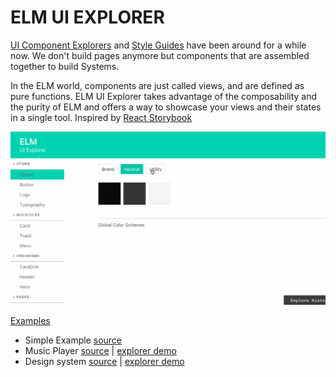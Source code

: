 # ELM UI EXPLORER

[UI Component Explorers](https://blog.hichroma.com/the-crucial-tool-for-modern-frontend-engineers-fb849b06187a) and [Style Guides](http://styleguides.io/) have been around for a while now.
We don't build pages anymore but components that are assembled together to build Systems.

In the ELM world, components are just called views, and are defined as pure functions.
ELM UI Explorer takes advantage of the composability and the purity of ELM and offers a way to showcase
your views and their states in a single tool.
Inspired by [React Storybook](https://storybook.js.org/)


<img src="intro.gif"/>

[Examples](/examples)
- Simple Example [source](/examples/simple)
- Music Player [source](/examples/music-player) | [explorer demo](https://kalutheo.github.io/elm-ui-explorer/examples/music-player/explorer/)
- Design system [source](/examples/design-system) | [explorer demo](https://kalutheo.github.io/elm-ui-explorer/examples/design-system/explorer/)
